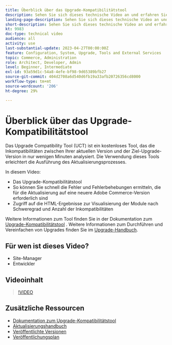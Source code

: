 ```yaml
---
title: Überblick über das Upgrade-Kompatibilitätstool
description: Sehen Sie sich dieses technische Video an und erfahren Sie, wie das Upgrade-Kompatibilitäts-Tool Ihr nächstes Upgrade einfacher, billiger und schneller macht.
landing-page-description: Sehen Sie sich dieses technische Video an und erfahren Sie, wie das Upgrade-Kompatibilitäts-Tool Ihr nächstes Upgrade einfacher, billiger und schneller macht.
short-description: Sehen Sie sich dieses technische Video an und erfahren Sie, wie das Upgrade-Kompatibilitäts-Tool Ihr nächstes Upgrade einfacher, billiger und schneller macht.
kt: 9983
doc-type: technical video
audience: all
activity: use
last-substantial-update: 2023-04-27T00:00:00Z
feature: Configuration, System, Upgrade, Tools and External Services
topic: Commerce, Administration
role: Architect, Developer, Admin
level: Beginner, Intermediate
exl-id: 93a59d1c-54a8-4efe-bf98-9d65389bfb27
source-git-commit: 404d2708a6d540d6fb19a33afb20726356cd8000
workflow-type: tm+mt
source-wordcount: '206'
ht-degree: 29%

---
```


# Überblick über das Upgrade-Kompatibilitätstool

Das Upgrade Compatibility Tool (UCT) ist ein kostenloses Tool, das die Inkompatibilitäten zwischen Ihrer aktuellen Version und der Ziel-Upgrade-Version in nur wenigen Minuten analysiert. Die Verwendung dieses Tools erleichtert die Ausführung des Aktualisierungsprozesses.

In diesem Video:

- Das Upgrade-Kompatibilitätstool
- So können Sie schnell die Fehler und Fehlerbehebungen ermitteln, die für die Aktualisierung auf eine neuere Adobe Commerce-Version erforderlich sind
- Zugriff auf die HTML-Ergebnisse zur Visualisierung der Module nach Schweregrad und Anzahl der Inkompatibilitäten

Weitere Informationen zum Tool finden Sie in der Dokumentation zum [Upgrade-Kompatibilitätstool](https://experienceleague.adobe.com/docs/commerce-operations/upgrade-guide/upgrade-compatibility-tool/overview.html?lang=en) . Weitere Informationen zum Durchführen und Vereinfachen von Upgrades finden Sie im [Upgrade-Handbuch](https://experienceleague.adobe.com/docs/commerce-operations/upgrade-guide/overview.html).

## Für wen ist dieses Video?

- Site-Manager
- Entwickler

## Videoinhalt

>[!VIDEO](https://video.tv.adobe.com/v/341245?quality=12&learn=on)

## Zusätzliche Ressourcen

- [Dokumentation zum Upgrade-Kompatibilitätstool](https://experienceleague.adobe.com/docs/commerce-operations/upgrade-guide/upgrade-compatibility-tool/overview.html?lang=en)
- [Aktualisierungshandbuch](https://experienceleague.adobe.com/docs/commerce-operations/upgrade-guide/overview.html)
- [Veröffentlichte Versionen](https://experienceleague.adobe.com/docs/commerce-operations/release/versions.html)
- [Veröffentlichungsplan](https://experienceleague.adobe.com/docs/commerce-operations/release/planning/schedule.html)
